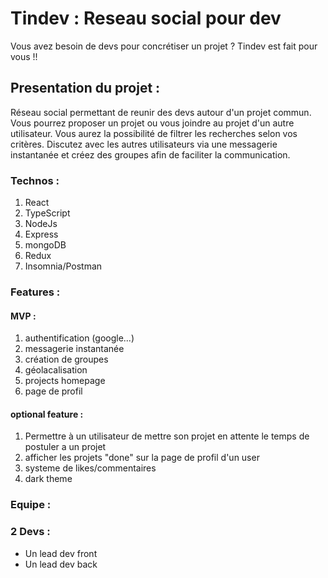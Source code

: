 # Tindev : Reseau social pour dev

Vous avez besoin de devs pour concrétiser un projet ? Tindev est fait pour vous !!

## Presentation du projet :

Réseau social permettant de reunir des devs autour d'un projet commun.
Vous pourrez proposer un projet ou vous joindre au projet d'un autre utilisateur.
Vous aurez la possibilité de filtrer les recherches selon vos critères.
Discutez avec les autres utilisateurs via une messagerie instantanée et créez des groupes afin de faciliter la communication.

### Technos :

1. React 
2. TypeScript
3. NodeJs
4. Express
5. mongoDB
6. Redux
7. Insomnia/Postman


### Features :

 #### MVP :
1. authentification (google...) 
2. messagerie instantanée
3. création de groupes
4. géolacalisation 
5. projects homepage
1. page de profil  

 #### optional feature :
1. Permettre à un utilisateur de mettre son projet en attente le temps de postuler a un projet
1. afficher les projets "done" sur la page de profil d'un user 
1. systeme de likes/commentaires
2. dark theme


### Equipe :

### 2 Devs :

- Un lead dev front 
- Un lead dev back


